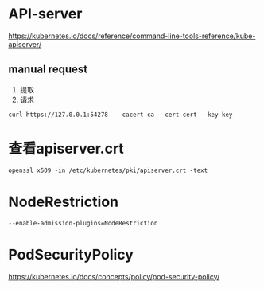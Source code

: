#  API-server 


https://kubernetes.io/docs/reference/command-line-tools-reference/kube-apiserver/


##  manual request

1. 提取
2. 请求
```
curl https://127.0.0.1:54278  --cacert ca --cert cert --key key

```




#  查看apiserver.crt

```
openssl x509 -in /etc/kubernetes/pki/apiserver.crt -text
```



#   NodeRestriction

```
--enable-admission-plugins=NodeRestriction

```

# PodSecurityPolicy 
https://kubernetes.io/docs/concepts/policy/pod-security-policy/


